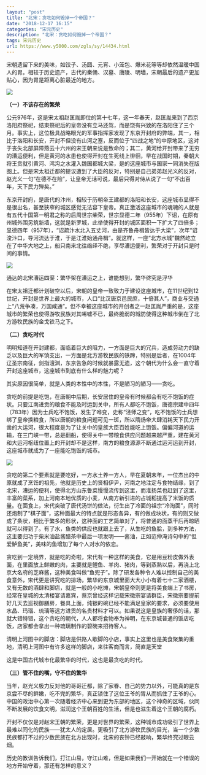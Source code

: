 ```yaml
---
layout: "post"
title: "北宋：贪吃如何毁掉一个帝国？"
date: "2018-12-17 16:15"
categories: "宋元历史"
description: "北宋：贪吃如何毁掉一个帝国？"
tags: 宋元历史
url: https://www.y5000.com/zgls/sy/14434.html
---
```






宋朝遗留下来的美味，如饺子、汤圆、元宵、小笼包、爆米花等等却依然温暖中国人的胃。相较于历史遗产，古代的秦俑、汉墓、唐陵、明墙，宋朝最后的遗产更加贴心，因为胃是距离心脏最近的地方。

![](https://img.y5000.com/uploads/allimg/170221/1J25S420-0.jpg)

**（一）不该存在的繁荣**

公元976年，这是宋太祖赵匡胤即位的第十七年，这一年春天，赵匡胤来到了西京洛阳府祭祀，结束祭祀后的皇帝没有立马还驾，而是饶有兴致的在洛阳住了三个月。事实上，这位极具战略眼光的军事指挥家发现了东京开封府的弊端，其一，相比于洛阳和长安，开封不但没有山河之塞，反而位于“四战之地”的中原地区，这对于丧失北部屏障燕云十六州的宋王朝来说是致命的；其二，黄河给开封带来了无穷的漕运便利，但是黄河的水患也使得开封在生死线上徘徊，早在战国时期，秦朝大将王贲就引黄河、鸿沟之水灌入魏国都城大梁，是的这座城市与国家一同消失在版图上。但是宋太祖迁都的提议遭到了大臣的反对，特别是自己弟弟赵光义的反对，赵光义一句“在德不在险”，让皇帝无话可说，最后只得对侍从说了一句“不出百年，天下民力殚矣。”

东京开封府，是唐代的汴州，相较于历朝帝王建都的洛阳和长安，这座城市显得不是很出名，甚至狭窄的城区感觉无法容下皇帝。真正激活这座城市的魂魄的人就是有五代十国第一明君之称的后周世宗柴荣，世宗显德二年（955年）下诏，在原有州城外围另筑新墙，这就是新罗城，此举使得开封的城区面积一下扩大了四倍多；显德四年（957年），“诏疏汴水北入五丈河，由是齐鲁舟楫皆达于大梁”，次年“诏浚汴口，导河流达于淮，于是江淮始通舟楫”。就这样，一座“北方水城”魏然屹立在了中华大地之上，船只南来北往络绎不绝，享尽漕运便利，繁荣对于开封只是时间的事情。

![](https://img.y5000.com/uploads/allimg/170221/1J25U033-1.jpg)

通达的北宋漕运四渠：繁华架在漕运之上，谁能想到，繁华终究是浮华

在宋太祖迁都计划破空以后，宋朝的皇帝一致致力于建设这座城市，在11世纪到12世纪，开封是世界上最大的城市，人口“比汉唐京邑民庶，十倍其人”，商业与交通上“八荒争凑，万国咸通”。但不幸被这座城市的开创者之一赵匡胤严重的是，这座城市的繁荣也使得游牧民族对其唏嘘不已，最终脆弱的城防使得这种城市倒在了北方游牧民族的金戈铁马之下。

**（二）贪吃时代**

明明知道在开封建都，面临着巨大的阻力，一方面是巨大的冗兵，造成劳动力的缺乏以及巨大的军饷支出，一方面是北方游牧民族的铁蹄，特别是后者，在1004年辽圣宗南征，剑指澶渊，东京告急的时候就暴露无遗，这个朝代为什么会一直守着开封这座城市，这座城市到底有什么样的魅力呢？

其实原因很简单，就是人类的本性中的本性，不是陋习的陋习——贪吃。

贪吃的前提是吃饱，在唐朝中后期，长安居住的皇帝有时候都会有吃不饱饭的症状。只要江南进贡的粮食不能及时运到关中，所有人都吃不饱饭，唐德宗建中四年（783年）因为士兵吃不饱饭，发生了哗变，史称“泾师之变”，吃不饱饭的士兵想绑了皇帝换粮食，所以唐朝的粮食问题可见一斑，所以隋炀帝大肆消耗天下民力开凿的大运河，很大程度是为了让关中的皇族大臣百姓能吃上饱饭。偏偏河道的运输，在三门峡一带，总是翻船，使得关中一带粮食供应问题越来越严重，建在黄河和大运河枢纽位置上的开封却不是这样，南方的粮食源源不断通过运河运到开封，这座城市就成为了一座能吃饱饭的城市。

![](https://img.y5000.com/uploads/allimg/170221/1J25W108-2.jpg)

贪吃的第二个要素就是要吃好，一方水土养一方人，早在夏朝末年，一位杰出的中原就成了烹饪的祖先，他就是历史上的贤相伊尹，河南之地注定与食物结缘，到了北宋，漕运的便利，使得北方山东鲁菜慢慢流传到这里，而淮扬菜也赶到了这里，丰富的菜系，加上河南本地优质的小麦，从南方新引进的占城稻提高了米饭的质量。在面食上，宋代突破了唐代汤饼的做法，衍生出了冷面的祖宗“冷淘面”，同时还炮制了“棋子面”，这种面最大的特点就是形态各异，有的做成块状，有的则又做成了条状，相比于繁多的形状，这种面的工艺简单对了，将普通的面蒸干后再晾晒就可以得到了。有了水，鱼类的供应也就跟上去了，从生吃的鱼脍，到多种方法，这主要归功于柴米油盐酱醋茶中最后一项发明——酱油，正如范仲淹诗句中的“但爱鲈鱼美”，美味的鱼增加了每个人对水的依恋。

贪吃到一定境界，就是吃的奇啦，宋代有一种这样的美食，它是用豆粉皮做外表面，在里面放上鲜嫩的肉，主要就是鲤鱼、羊肉、猪肉，等到蒸熟以后，再浇上北京大名府的芝麻酱，这种美食叫做“鱼兜子”。除了研发各种令人难以控制自己的美食意外，宋代更是讲究吃的排场，繁华的东京城里面大大小小有着七十二家酒楼，又有无数的酒肆和脚店，就是一般的小吃摊，宋朝皇帝则更是将美食端上了书房，经常在皇城的太清楼宴请嘉宾，蔡京曾经这样记载宋徽宗宴请群臣，宋徽宗要提前好几天去巡视御膳房，餐具上面，纯银的碗已经不能满足皇家的要求，必须要使用水晶、玛瑙、琉璃等远方进贡的名贵材料才可以。如果说这是皇族的奢侈的话，那就大错特错，这个贪吃的朝代，人人都将食物奉为神明，在东京城普通的饭店吃饭，店家都会拿出一种琉璃制作的碧碗来招待客人。

清明上河图中的脚店：脚店是供路人歇脚的小店，事实上这里也是美食聚集的重地，清明上河图中有许多这样的脚店，来往客商而言，简直是天堂

这是中国古代城市化最繁华的时代，这也是最贪吃的时代。

**（三）管不住的嘴，守不住的繁华**

当年，赵光义极力反对他的哥哥迁都，除了家眷、自己的势力以外，可能真的是东京尝不尽的鲜嫩，吃不完的繁华，真正锁住了这位王爷的胃从而抓住了王爷的心。中国的政治中心第一次随着经济中心来到更为东部的地区，这个神奇的区域，伙同不断发展的饮食文明，滋润这个王朝百姓的生活，但是也滋生着这个王朝的腐朽。

开封不仅仅是对赵宋王朝的繁荣，更是对世界的繁荣，这种城市成功吸引了世界上最难以同化的民族——犹太人的定居。更吸引了北方游牧民族的目光，当一个少数民族都打不过的少数民族在北方出现时，北宋的丧钟已经敲响，繁华终究过眼云烟。

历史的教训告诉我们，打江山易，守江山难，但是如果我们一开始就在一个错误的地方开始守着，那还有怎样的意义？
